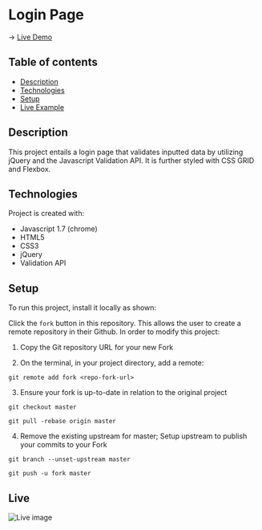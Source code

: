 # Login Page
→ [Live Demo](https://rukhan4.github.io/signup-form/index)

## Table of contents
* [Description](#description)
* [Technologies](#technologies)
* [Setup](#setup)
* [Live Example](#live)

## Description
This project entails a login page that validates inputted data by utilizing jQuery and the Javascript Validation API. It is further styled with CSS GRID and Flexbox.
	
## Technologies
Project is created with:
* Javascript 1.7 (chrome)
* HTML5
* CSS3  
* jQuery
* Validation API
	
## Setup
To run this project, install it locally as shown:

Click the ``fork`` button in this repository. This allows the user to create a remote repository in their Github. In order to modify this project:

1) Copy the Git repository URL for your new Fork

2) On the terminal, in your project directory, add a remote:

``git remote add fork <repo-fork-url>``

3) Ensure your fork is up-to-date in relation to the original project

```git checkout master```

```git pull -rebase origin master```

4) Remove the existing upstream for master; Setup upstream to publish your commits to your Fork

```git branch --unset-upstream master```

```git push -u fork master```

## Live
![Live image](ex.PNG)
